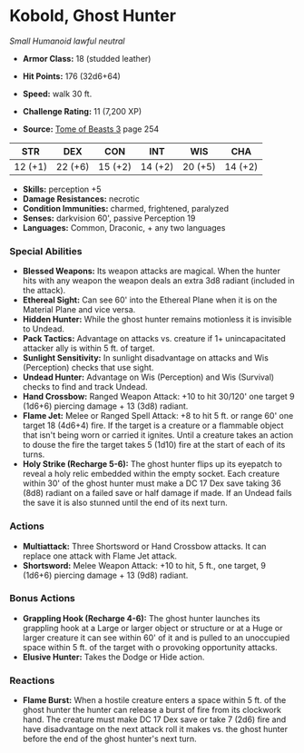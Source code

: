 # Kobold, Ghost Hunter

*Small* *Humanoid* *lawful neutral*

- **Armor Class:** 18 (studded leather)
- **Hit Points:** 176 (32d6+64)
- **Speed:** walk 30 ft.

- **Challenge Rating:** 11 (7,200 XP)
- **Source:** [Tome of Beasts 3](https://koboldpress.com/kpstore/product/tome-of-beasts-3-for-5th-edition/) page 254

| STR | DEX | CON | INT | WIS | CHA |
| --- | --- | --- | --- | --- | --- |
| 12 (+1) | 22 (+6) | 15 (+2) | 14 (+2) | 20 (+5) | 14 (+2) |

- **Skills:** perception +5
- **Damage Resistances:** necrotic
- **Condition Immunities:** charmed, frightened, paralyzed
- **Senses:** darkvision 60', passive Perception 19
- **Languages:** Common, Draconic, + any two languages

### Special Abilities

- **Blessed Weapons:** Its weapon attacks are magical. When the hunter hits with any weapon the weapon deals an extra 3d8 radiant (included in the attack).
- **Ethereal Sight:** Can see 60' into the Ethereal Plane when it is on the Material Plane and vice versa.
- **Hidden Hunter:** While the ghost hunter remains motionless it is invisible to Undead.
- **Pack Tactics:** Advantage on attacks vs. creature if 1+ unincapacitated attacker ally is within 5 ft. of target.
- **Sunlight Sensitivity:** In sunlight disadvantage on attacks and Wis (Perception) checks that use sight.
- **Undead Hunter:** Advantage on Wis (Perception) and Wis (Survival) checks to find and track Undead.
- **Hand Crossbow:** Ranged Weapon Attack: +10 to hit 30/120' one target 9 (1d6+6) piercing damage + 13 (3d8) radiant.
- **Flame Jet:** Melee or Ranged Spell Attack: +8 to hit 5 ft. or range 60' one target 18 (4d6+4) fire. If the target is a creature or a flammable object that isn't being worn or carried it ignites. Until a creature takes an action to douse the fire the target takes 5 (1d10) fire at the start of each of its turns.
- **Holy Strike (Recharge 5-6):** The ghost hunter flips up its eyepatch to reveal a holy relic embedded within the empty socket. Each creature within 30' of the ghost hunter must make a DC 17 Dex save taking 36 (8d8) radiant on a failed save or half damage if made. If an Undead fails the save it is also stunned until the end of its next turn.

### Actions

- **Multiattack:** Three Shortsword or Hand Crossbow attacks. It can replace one attack with Flame Jet attack.
- **Shortsword:** Melee Weapon Attack: +10 to hit, 5 ft., one target, 9 (1d6+6) piercing damage + 13 (9d8) radiant.

### Bonus Actions

- **Grappling Hook (Recharge 4-6):** The ghost hunter launches its grappling hook at a Large or larger object or structure or at a Huge or larger creature it can see within 60' of it and is pulled to an unoccupied space within 5 ft. of the target with o provoking opportunity attacks.
- **Elusive Hunter:** Takes the Dodge or Hide action.

### Reactions

- **Flame Burst:** When a hostile creature enters a space within 5 ft. of the ghost hunter the hunter can release a burst of fire from its clockwork hand. The creature must make DC 17 Dex save or take 7 (2d6) fire and have disadvantage on the next attack roll it makes vs. the ghost hunter before the end of the ghost hunter's next turn.


